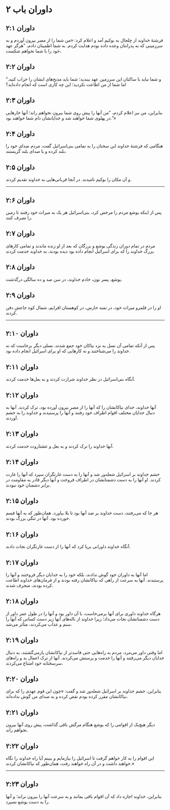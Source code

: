# داوران باب ۲

## داوران ۲:۱

فرشتهٔ خداوند از جِلجال به بوکیم آمد و اعلام کرد: «من شما را از مصر بیرون آوردم و به سرزمینی که به پدرانتان وعده داده بودم هدایت کردم. به شما اطمینان دادم، "هرگز عهد خود را با شما نخواهم شکست،

## داوران ۲:۲

و شما نباید با ساکنان این سرزمین عهد ببندید؛ شما باید مذبح‌های ایشان را خراب کنید." اما شما از من اطاعت نکردید؛ این چه کاری است که انجام داده‌اید؟

## داوران ۲:۳

بنابراین، من نیز اعلام کردم، "من آنها را پیش روی شما بیرون نخواهم راند؛ آنها خارهایی در پهلوی شما خواهند شد و خدایانشان دام شما خواهند بود."»

## داوران ۲:۴

هنگامی که فرشتهٔ خداوند این سخنان را به تمامی بنی‌اسرائیل گفت، مردم صدای خود را بلند کرده و با صدای بلند گریستند،

## داوران ۲:۵

و آن مکان را بوکیم نامیدند. در آنجا قربانی‌هایی به خداوند تقدیم کردند.

---

## داوران ۲:۶

پس از اینکه یوشع مردم را مرخص کرد، بنی‌اسرائیل هر یک به میراث خود رفتند تا زمین را تصرف کنند.

## داوران ۲:۷

مردم در تمام دوران زندگی یوشع و بزرگان که بعد از او زنده ماندند و تمامی کارهای بزرگ خداوند را که برای اسرائیل انجام داده بود دیده بودند، به خداوند خدمت کردند.

## داوران ۲:۸

یوشع، پسر نون، خادم خداوند، در سن صد و ده سالگی درگذشت.

## داوران ۲:۹

او را در قلمرو میراث خود، در تمنه حارس، در کوهستان افرایم، شمال کوه جاعش دفن کردند.

---

## داوران ۲:۱۰

پس از آنکه تمامی آن نسل به نزد نیاکان خود جمع شدند، نسلی دیگر برخاست که نه خداوند را می‌شناختند و نه کارهایی که او برای اسرائیل انجام داده بود.

## داوران ۲:۱۱

آنگاه بنی‌اسرائیل در نظر خداوند شرارت کردند و به بعل‌ها خدمت کردند.

## داوران ۲:۱۲

آنها خداوند، خدای نیاکانشان را که آنها را از مصر بیرون آورده بود، ترک کردند. آنها به دنبال خدایان مختلف اقوام اطراف خود رفتند و آنها را پرستیدند و خداوند را به خشم آوردند.

## داوران ۲:۱۳

آنها خداوند را ترک کردند و به بعل و عشتاروت خدمت کردند.

## داوران ۲:۱۴

خشم خداوند بر اسرائیل شعله‌ور شد و آنها را به دست غارتگران سپرد که آنها را غارت کردند. او آنها را به دست دشمنانشان در اطراف فروخت و آنها دیگر قادر به مقاومت در برابر دشمنان خود نبودند.

## داوران ۲:۱۵

هر جا که می‌رفتند، دست خداوند بر ضد آنها بود تا بلا بیاورد، همان‌طور که به آنها قسم خورده بود. آنها در تنگی بزرگ بودند.

## داوران ۲:۱۶

آنگاه خداوند داورانی برپا کرد که آنها را از دست غارتگران نجات دادند.

## داوران ۲:۱۷

اما آنها به داوران خود گوش ندادند، بلکه خود را به خدایان دیگر فروختند و آنها را پرستیدند. آنها به سرعت از راهی که نیاکانشان رفته بودند و از فرمان‌های خداوند اطاعت کرده بودند، منحرف شدند.

## داوران ۲:۱۸

هرگاه خداوند داوری برای آنها برمی‌خاست، با آن داور بود و آنها را در طول عمر داور از دست دشمنانشان نجات می‌داد؛ زیرا خداوند از ناله‌های آنها زیر دست کسانی که آنها را ستم و عذاب می‌کردند، متأثر می‌شد.

## داوران ۲:۱۹

اما وقتی داور می‌مرد، مردم به راه‌هایی حتی فاسدتر از نیاکانشان بازمی‌گشتند، به دنبال خدایان دیگر می‌رفتند و آنها را خدمت و پرستش می‌کردند. آنها از ترک اعمال بد و راه‌های سرسختانه خود امتناع می‌کردند.

## داوران ۲:۲۰

بنابراین، خشم خداوند بر اسرائیل شعله‌ور شد و گفت: «چون این قوم عهدی را که برای نیاکانشان مقرر کرده بودم نقض کرده و به صدای من گوش نداده‌اند،

## داوران ۲:۲۱

دیگر هیچ‌یک از اقوامی را که یوشع هنگام مرگش باقی گذاشت، پیش روی آنها بیرون نخواهم راند.

## داوران ۲:۲۲

این اقوام را به کار خواهم گرفت تا اسرائیل را بیازمایم و ببینم آیا راه خداوند را نگاه خواهند داشت و در آن راه خواهند رفت، همان‌طور که نیاکانشان کردند.»

---

## داوران ۲:۲۳

بنابراین، خداوند اجازه داد که آن اقوام باقی بمانند و به سرعت آنها را بیرون نراند؛ و آنها را به دست یوشع نسپرد.
